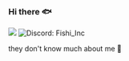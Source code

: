 ### Hi there 🐟

![](https://img.shields.io/badge/fishi-.fish-0099FF?link=https://fishi.fish)
![Discord: Fishi_Inc](https://img.shields.io/badge/dynamic/json?color=0099FF&label=Discord&query=%24%5B0%5D.username&url=https%3A%2F%2Fapi.fishi.fish%2Fsocial%2Fdiscord)

they don't know much about me 👀
